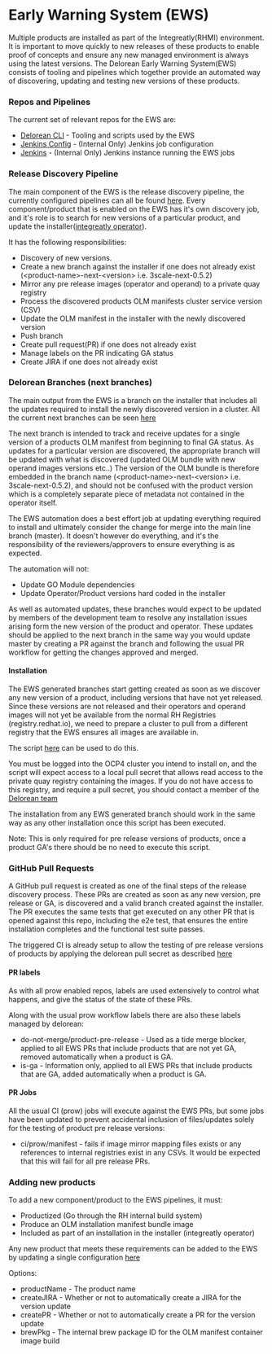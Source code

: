 # Early Warning System (EWS)

Multiple products are installed as part of the Integreatly(RHMI) environment. 
It is important to move quickly to new releases of these products to enable proof of concepts and ensure any new managed environment is always using the latest versions. 
The Delorean Early Warning System(EWS) consists of tooling and pipelines which together provide an automated way of discovering, updating and testing new versions of these products.

### Repos and Pipelines

The current set of relevant repos for the EWS are:

* [Delorean CLI](https://github.com/integr8ly/delorean)  - Tooling and scripts used by the EWS
* [Jenkins Config](https://gitlab.cee.redhat.com/integreatly-qe/ci-cd/tree/master/jobs/Delorean/ews) - (Internal Only) Jenkins job configuration
* [Jenkins](https://master-jenkins-csb-intly.cloud.paas.psi.redhat.com/job/Delorean/job/ews/) - (Internal Only) Jenkins instance running the EWS jobs


### Release Discovery Pipeline

The main component of the EWS is the release discovery pipeline, the currently configured pipelines can all be found [here](https://master-jenkins-csb-intly.cloud.paas.psi.redhat.com/job/Delorean/job/ews/).
Every component/product that is enabled on the EWS has it's own discovery job, and it's role is to search for new versions of a particular product, and update the installer([integreatly operator](https://github.com/integr8ly/integreatly-operator)).

It has the following responsibilities:
* Discovery of new versions.
* Create a new branch against the installer if one does not already exist (\<product-name\>-next-\<version\> i.e. 3scale-next-0.5.2)
* Mirror any pre release images (operator and operand) to a private quay registry
* Process the discovered products OLM manifests cluster service version (CSV)
* Update the OLM manifest in the installer with the newly discovered version
* Push branch  
* Create pull request(PR) if one does not already exist
* Manage labels on the PR indicating GA status
* Create JIRA if one does not already exist


### Delorean Branches (next branches)

The main output from the EWS is a branch on the installer that includes all the updates required to install the newly discovered version in a cluster.
All the current next branches can be seen [here](https://github.com/integr8ly/integreatly-operator/branches/all?query=next)

The next branch is intended to track and receive updates for a single version of a products OLM manifest from beginning to final GA status. 
As updates for a particular version are discovered, the appropriate branch will be updated with what is discovered (updated OLM bundle with new operand images versions etc..)
The version of the OLM bundle is therefore embedded in the branch name (\<product-name\>-next-\<version\> i.e. 3scale-next-0.5.2), and should not be confused with the product version which is a completely separate piece of metadata not contained in the operator itself. 

The EWS automation does a best effort job at updating everything required to install and ultimately consider the change for merge into the main line branch (master).
It doesn't however do everything, and it's the responsibility of the reviewers/approvers to ensure everything is as expected. 

The automation will not:

* Update GO Module dependencies
* Update Operator/Product versions hard coded in the installer

As well as automated updates, these branches would expect to be updated by members of the development team to resolve any installation issues arising form the new version of the product and operator.
These updates should be applied to the next branch in the same way you would update master by creating a PR against the branch and following the usual PR workflow for getting the changes approved and merged.


#### Installation

The EWS generated branches start getting created as soon as we discover any new version of a product, including versions that have not yet released.
Since these versions are not released and their operators and operand images will not yet be available from the normal RH Registries (registry.redhat.io), 
we need to prepare a cluster to pull from a different registry that the EWS ensures all images are available in.

The script [here](https://github.com/integr8ly/integreatly-operator/blob/master/scripts/setup-delorean-pullsecret.sh) can be used to do this.

You must be logged into the OCP4 cluster you intend to install on, and the script will expect access to a local pull secret that allows read access to the private quay registry containing the images. 
If you do not have access to this registry, and require a pull secret, you should contact a member of the [Delorean team](https://chat.google.com/room/AAAAEPzaAc0) 

The installation from any EWS generated branch should work in the same way as any other installation once this script has been executed.

Note: This is only required for pre release versions of products, once a product GA's there should be no need to execute this script.

### GitHub Pull Requests

A GitHub pull request is created as one of the final steps of the release discovery process. These PRs are created as soon as any new version, pre release or GA, is discovered and a valid branch created against the installer.
The PR executes the same tests that get executed on any other PR that is opened against this repo, including the e2e test, that ensures the entire installation completes and the functional test suite passes. 

The triggered CI is already setup to allow the testing of pre release versions of products by applying the delorean pull secret as described [here](#installation) 

#### PR labels

As with all prow enabled repos, labels are used extensively to control what happens, and give the status of the state of these PRs.

Along with the usual prow workflow labels there are also these labels managed by delorean:

* do-not-merge/product-pre-release - Used as a tide merge blocker, applied to all EWS PRs that include products that are not yet GA, removed automatically when a product is GA.
* is-ga - Information only, applied to all EWS PRs that include products that are GA, added automatically when a product is GA.

#### PR Jobs

All the usual CI (prow) jobs will execute against the EWS PRs, but some jobs have been updated to prevent accidental inclusion of files/updates solely for the testing of product pre release versions:

* ci/prow/manifest - fails if image mirror mapping files exists or any references to internal registries exist in any CSVs. It would be expected that this will fail for all pre release PRs.


### Adding new products

To add a new component/product to the EWS pipelines, it must:

* Productized (Go through the RH internal build system)
* Produce an OLM installation manifest bundle image
* Included as part of an installation in the installer (integreatly operator)

Any new product that meets these requirements can be added to the EWS by updating a single configuration [here](https://gitlab.cee.redhat.com/integreatly-qe/ci-cd/blob/master/jobs/Delorean/ews/delorean-ews-umb-discovery.groovy)

Options:

* productName - The product name
* createJIRA - Whether or not to automatically create a JIRA for the version update
* createPR - Whether or not to automatically create a PR for the version update
* brewPkg - The internal brew package ID for the OLM manifest container image build
